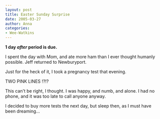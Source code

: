 ```yaml
---
layout: post
title: Easter Sunday Surprise
date: 2005-03-27
author: Anna
categories:
- Wee-Watkins
---
```


<b>1 day <i>after</i> period is due.</b>

I spent the day with Mom, and ate more ham than I ever thought humanly possible. Jeff returned to Newburyport.

Just for the heck of it, I took a pregnancy test that evening.

TWO PINK LINES !?!?

This can't be right, I thought. I was happy, and numb, and alone. I had no phone, and it was too late to call anyone anyway.

I decided to buy more tests the next day, but sleep then, as I must have been dreaming...